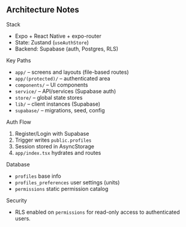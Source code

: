 ## Architecture Notes

Stack
- Expo + React Native + expo-router
- State: Zustand (`useAuthStore`)
- Backend: Supabase (auth, Postgres, RLS)

Key Paths
- `app/` – screens and layouts (file-based routes)
- `app/(protected)/` – authenticated area
- `components/` – UI components
- `service/` – API/services (Supabase auth)
- `store/` – global state stores
- `lib/` – client instances (Supabase)
- `supabase/` – migrations, seed, config

Auth Flow
1. Register/Login with Supabase
2. Trigger writes `public.profiles`
3. Session stored in AsyncStorage
4. `app/index.tsx` hydrates and routes

Database
- `profiles` base info
- `profiles_preferences` user settings (units)
- `permissions` static permission catalog

Security
- RLS enabled on `permissions` for read-only access to authenticated users.


